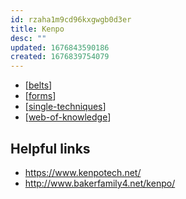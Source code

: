 ```yaml
---
id: rzaha1m9cd96kxgwgb0d3er
title: Kenpo
desc: ""
updated: 1676843590186
created: 1676839754079
---
```


- [[belts]]
- [[forms]]
- [[single-techniques]]
- [[web-of-knowledge]]

## Helpful links

- https://www.kenpotech.net/
- http://www.bakerfamily4.net/kenpo/

[//begin]: # "Autogenerated link references for markdown compatibility"
[belts]: belts "Belts 🥋"
[forms]: forms "forms"
[single-techniques]: single-techniques "Single Techniques"
[web-of-knowledge]: web-of-knowledge "Web of Knowledge"
[//end]: # "Autogenerated link references"
